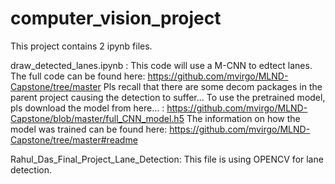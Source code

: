 # computer_vision_project
This project contains 2 ipynb files. 

draw_detected_lanes.ipynb : 
  This code will use a M-CNN to edtect lanes. The full code can be found here: https://github.com/mvirgo/MLND-Capstone/tree/master
  Pls recall that there are some decom packages in the parent project causing the detection to suffer...
  To use the pretrained model, pls download the model from here... : https://github.com/mvirgo/MLND-Capstone/blob/master/full_CNN_model.h5
  The information on how the model was trained can be found here: https://github.com/mvirgo/MLND-Capstone/tree/master#readme
  

  Rahul_Das_Final_Project_Lane_Detection:
    This file is using OPENCV for lane detection. 
